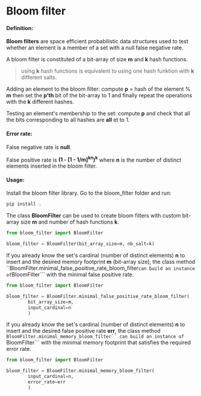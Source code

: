# Bloom filter

#### Definition:

__Bloom filters__ are space efficient probabilistic data structures used to test whether 
an element is a member of a set with a null false negative rate.


A bloom filter is constituted of a bit-array of size __m__ and __k__ hash functions.
> using __k__ hash functions is equivalent to using one hash funktion with __k__  
different salts.

Adding an element to the bloom filter: compute __p__ = hash of the element % __m__
then set the __p'th__ bit of the bit-array to 1 and finally 
repeat the operations with the __k__ different hashes.

Testing an element's membership to the set: compute __p__ and check that all the bits
corresponding to all hashes are __all__ et to 1. 


#### Error rate:
False negative rate is __null__.

False positive rate is __(1 - [1 - 1/m]<sup>kn</sup>)<sup>k</sup>__ where __n__ is the
number of distinct elements inserted in the bloom filter.


#### Usage:
Install the bloom filter library. Go to the bloom_filter folder and run:
```bash
pip install .
```

The class __BloomFilter__ can be used to create bloom filters with custom bit-array size
__m__ and number of hash functions __k__.

```python
from bloom_filter import BloomFilter

bloom_filter = BloomFilter(bit_array_size=m, nb_salt=k)
```

If you already know the set's cardinal (number of distinct elements) __n__ to insert 
and the desired memory footprint __m__ (bit-array size), the class method
``BloomFilter.minimal_false_positive_rate_bloom_filter``` can build an instance of
```BloomFilter``` with the minimal false positive rate.
```python
from bloom_filter import BloomFilter

bloom_filter = BloomFilter.minimal_false_positive_rate_bloom_filter(
        bit_array_size=m, 
        input_cardinal=n
        )
```

If you already know the set's cardinal (number of distinct elements) __n__ to insert 
and the desired false positive rate __err__, the class method 
```BloomFilter.minimal_memory_bloom_filter`` can build an instance of ```BloomFilter``` 
with the minimal memory footprint that satisfies the required error rate.
```python
from bloom_filter import BloomFilter

bloom_filter = BloomFilter.minimal_memory_bloom_filter(
        input_cardinal=n, 
        error_rate=err
        )
```
